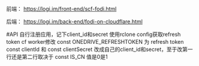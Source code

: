 前端：
https://logi.im/front-end/scf-fodi.html

后端：
https://logi.im/back-end/fodi-on-cloudflare.html

#API
自行注册应用，记下client_id和secret
使用rclone config获取refresh token
cf worker修改 const ONEDRIVE_REFRESHTOKEN 为 refresh token
const clientId 和 const clientSecret 改成自己的client_id和secret，至于改第一行还是第二行取决于 const IS_CN 值是0是1
